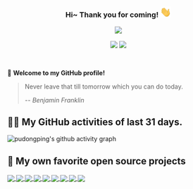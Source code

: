 <h3 align="center">
    Hi~ Thank you for coming!
    <img src="./imgs/hands.webp" width="25px">
</h3>

<!-- Typing SVG - https://github.com/DenverCoder1/readme-typing-svg -->
<!-- Typing SVG Fast Demo - https://readme-typing-svg.herokuapp.com/demo/ -->
<p align="center">
    <img src="https://readme-typing-svg.herokuapp.com?color=e65e2a&width=450&height=45&lines=Lecturer+in+China+and+Japan;Self-taught+Engineer+and+Researcher;Always+learning+new+things">
</p>

<p align="center">
    <img src="https://img.shields.io/badge/gender-%F0%9F%A4%B5 gentleman-critical">
    <img src="https://img.shields.io/static/v1?label=Location&message=Tokyo&color=7BB32E&logo=audacity">
</p>

<br/>

🎉 **Welcome to my GitHub profile!**
> Never leave that till tomorrow which you can do today.
>
> -- <cite><em>Benjamin Franklin</em></cite>

## 👨‍💻 My GitHub activities of last 31 days.

<!-- https://github.com/ashutosh00710/github-readme-activity-graph -->
![pudongping's github activity graph](https://github-readme-activity-graph.vercel.app/graph?username=kalfazed&theme=react-dark&area=true&custom_title=kalfazed's%20Contribution%20Graph)

## 📘 My own favorite open source projects

<!-- GitHub Extra Pins - https://github.com/anuraghazra/github-readme-stats -->
<a href="https://github.com/kalfazed/tensorrt_starter.git">
  <img align="center" src="https://github-readme-stats.vercel.app/api/pin/?username=kalfazed&repo=tensorrt_starter&show_owner=true&theme=nightowl" />
</a>

<a href="https://github.com/kalfazed/multi-thread-programming.git">
  <img align="center" src="https://github-readme-stats.vercel.app/api/pin/?username=kalfazed&repo=multi-thread-programming&show_owner=true&theme=nightowl" />
</a>

<a href="https://github.com/lucidrains/vit-pytorch.git">
  <img align="center" src="https://github-readme-stats.vercel.app/api/pin/?username=lucidrains&repo=vit-pytorch&show_owner=true&theme=nightowl" />
</a>

<a href="https://github.com/NVIDIA-AI-IOT/Lidar_AI_Solution.git">
  <img align="center" src="https://github-readme-stats.vercel.app/api/pin/?username=NVIDIA-AI-IOT&repo=Lidar_AI_Solution&show_owner=true&theme=nightowl" />
</a>

<a href="https://github.com/NVIDIA/FasterTransformer.git">
  <img align="center" src="https://github-readme-stats.vercel.app/api/pin/?username=NVIDIA&repo=FasterTransformer&show_owner=true&theme=nightowl" />
</a>

<a href="https://github.com/wang-xinyu/tensorrtx.git">
  <img align="center" src="https://github-readme-stats.vercel.app/api/pin/?username=wang-xinyu&repo=tensorrtx&show_owner=true&theme=nightowl" />
</a>

<a href="https://github.com/NVIDIA/cutlass.git">
  <img align="center" src="https://github-readme-stats.vercel.app/api/pin/?username=NVIDIA&repo=cutlass&show_owner=true&theme=nightowl" />
</a>

<a href="https://github.com/shouxieai/tensorRT_Pro.git">
  <img align="center" src="https://github-readme-stats.vercel.app/api/pin/?username=shouxieai&repo=tensorRT_Pro&show_owner=true&theme=nightowl" />
</a>

<a href="https://github.com/LunarVim/LunarVim.git">
  <img align="center" src="https://github-readme-stats.vercel.app/api/pin/?username=LunarVim&repo=LunarVim&show_owner=true&theme=nightowl" />
</a>




